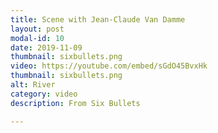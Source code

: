 ```yaml
---
title: Scene with Jean-Claude Van Damme
layout: post
modal-id: 10
date: 2019-11-09
thumbnail: sixbullets.png
video: https://youtube.com/embed/sGdO45BvxHk
thumbnail: sixbullets.png
alt: River
category: video
description: From Six Bullets

---
```


